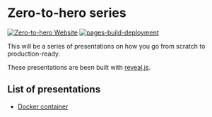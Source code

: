 # Zero-to-hero series

[![Zero-to-hero Website](https://img.shields.io/website?up_message=up&down_message=down&down_color=red&url=https%3A%2F%2Fzero-to-hero.lozanomatheus.com&label=zero-to-hero%20website)](https://zero-to-hero.lozanomatheus.com/)
[![pages-build-deployment](https://github.com/LozanoMatheus/zero-to-hero/actions/workflows/pages/pages-build-deployment/badge.svg?branch=docker)](https://github.com/LozanoMatheus/zero-to-hero/actions/workflows/pages/pages-build-deployment)

This will be a series of presentations on how you go from scratch to production-ready.

These presentations are been built with [reveal.js](https://revealjs.com/).

## List of presentations

* [Docker container](./docker-container/)
